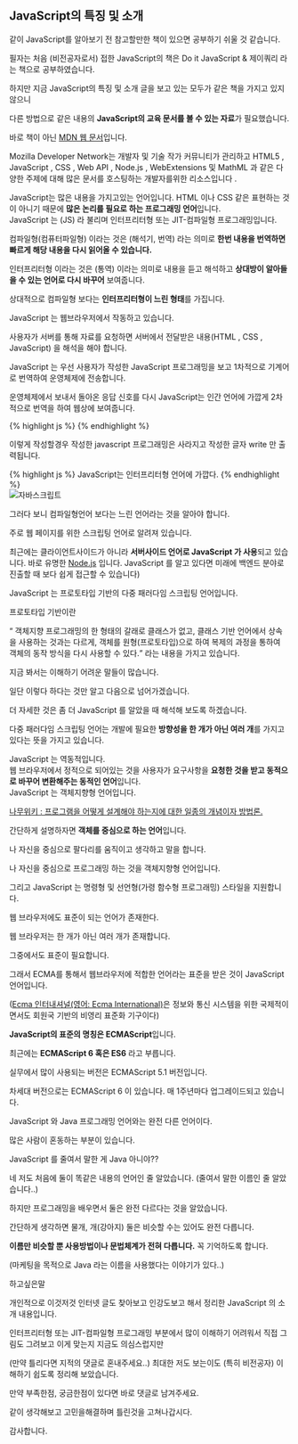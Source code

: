 <h2 class="title">JavaScript의 특징 및 소개</h2>
<div class="box">
  <p>같이 JavaScript를 알아보기 전 참고할만한 책이 있으면 공부하기 쉬울 것 같습니다.</p>
  <p>필자는 처음 (비전공자로서) 접한 JavaScript의 책은 Do it JavaScript & 제이쿼리 라는 책으로 공부하였습니다.</p>
  <p>하지만 지금 JavaScript의 특징 및 소개 글을 보고 있는 모두가 같은 책을 가지고 있지 않으니</p>
  <p>다른 방법으로 같은 내용의 <strong>JavaScript의 교육 문서를 볼 수 있는 자료</strong>가 필요했습니다.</p>
  <p>바로 책이 아닌 <a href="https://developer.mozilla.org/ko/docs/Web/JavaScript" target="_blank">MDN 웹 문서</a>입니다.</p>
  <p>Mozilla Developer Network는 개발자 및 기술 작가 커뮤니티가 관리하고 HTML5 , JavaScript , CSS , Web API , Node.js , WebExtensions 및        MathML 과 같은 다양한 주제에 대해 많은 문서를 호스팅하는 개발자를위한 리소스입니다 .</p>
</div>

<div class="box">
  JavaScript는 많은 내용을 가지고있는 언어입니다.
  HTML 이나 CSS 같은 표현하는 것이 아니기 때문에 <strong>많은 논리를 필요로 하는 프로그래밍 언어</strong>입니다.
</div>
<div class="box">
  <div class="small-title">JavaScript 는 (JS) 라 불리며 인터프리터형 또는 JIT-컴파일형 프로그래밍입니다.</div>
  <p>컴파일형(컴퓨터파일형) 이라는 것은 (해석기, 번역) 라는 의미로 <strong>한번 내용을 번역하면 빠르게 해당 내용을 다시 읽어올 수 있습니다.</strong></p>
  <p>인터프리터형 이라는 것은 (통역) 이라는 의미로 내용을 듣고 해석하고 <strong>상대방이 알아들을 수 있는 언어로 다시 바꾸어</strong> 보여줍니다.</p>
  <p>상대적으로 컴파일형 보다는 <strong>인터프리터형이 느린 형태</strong>를 가집니다.</p>
</div>
<div class="box">
  <div class="small-title"> JavaScript 는 웹브라우저에서 작동하고 있습니다.</div>
  <p>사용자가 서버를 통해 자료를 요청하면 서버에서 전달받은 내용(HTML , CSS , JavaScript) 을 해석을 해야 합니다.</p>
  <p>JavaScript 는 우선 사용자가 작성한 JavaScript 프로그래밍을 보고 1차적으로 기계어로 번역하여 운영체제에 전송합니다.</p>
  <p>운영체제에서 보내서 돌아온 응답 신호를 다시 JavaScript는 인간 언어에 가깝게 2차적으로 번역을 하여 웹상에 보여줍니다.</p>
  {% highlight js %}
  <script language="javascript">
    document.write("JavaScript는 인터프리터형 언어에 가깝다.");
  </script>
  {% endhighlight %}
  <p>이렇게 작성할경우 작성한 javascript 프로그래밍은 사라지고 작성한 글자 write 만 출력됩니다.</p>
  {% highlight js %}
   JavaScript는 인터프리터형 언어에 가깝다.
  {% endhighlight %}
  <div class="img-box">
    <img src="{{ site.baseurl }}/static/img/post/2018-08-22.png" alt="자바스크립트" />
  </div>
  <p>그러다 보니 컴파일형언어 보다는 느린 언어라는 것을 알아야 합니다.</p>
</div>
<div class="box">
  <div class="small-title">주로 웹 페이지를 위한 스크립팅 언어로 알려져 있습니다.</div>
  <p>최근에는 클라이언트사이드가 아니라 <strong>서버사이드 언어로 JavaScript 가 사용</strong>되고 있습니다. 바로 유명한 <a href="https://ko.wikipedia.org/wiki/Node.js">Node.js</a> 입니다. JavaScript 를 알고 있다면 미래에 백엔드 분야로 진출할 때 보다 쉽게 접근할 수 있습니다)</p>
</div>
<div class="box">
  <div class="small-title">JavaScript 는 프로토타입 기반의 다중 패러다임 스크립팅 언어입니다.</div>
  <p>프로토타입 기반이란</p>
  <p>
    <q> 객체지향 프로그래밍의 한 형태의 갈래로 클래스가 없고, 클래스 기반 언어에서 상속을 사용하는 것과는 다르게, 객체를 원형(프로토타입)으로 하여 복제의 과정을 통하여 객체의 동작 방식을 다시 사용할 수 있다.</q> 라는 내용을 가지고 있습니다. </p>
  <p>지금 봐서는 이해하기 어려운 말들이 많습니다. </p>
  <p>일단 이렇다 하다는 것만 알고 다음으로 넘어가겠습니다.</p>
  <p>더 자세한 것은 좀 더 JavaScript 를 알았을 때 해석해 보도록 하겠습니다.</p>
  <p>다중 패러다임 스크립팅 언어는 개발에 필요한 <strong>방향성을 한 개가 아닌 여러 개</strong>를 가지고 있다는 뜻을 가지고 있습니다.</p>
</div>
<div class="box">
  <div class="small-title">JavaScript 는 역동적입니다.</div>
  웹 브라우저에서 정적으로 되어있는 것을 사용자가 요구사항을 <strong>요청한 것을 받고 동적으로 바꾸어 변환해주는 동적인 언어</strong>입니다. 
</div>
<div class="box">
  <div class="small-title">JavaScript 는 객체지향형 언어입니다.</div>
  <p>
    <a href="https://namu.wiki/w/%EA%B0%9D%EC%B2%B4%20%EC%A7%80%ED%96%A5%20%ED%94%84%EB%A1%9C%EA%B7%B8%EB%9E%98%EB%B0%8D" >나무위키 : 프로그램을 어떻게 설계해야 하는지에 대한 일종의 개념이자 방법론.</a>
  </p>
  <p>간단하게 설명하자면 <strong>객체를 중심으로 하는 언어</strong>입니다.</p>
  <p>나 자신을 중심으로 팔다리를 움직이고 생각하고 말을 합니다.</p>
  <p>나 자신을 중심으로 프로그래밍 하는 것을 객체지향형 언어입니다.</p>
  <p>그리고 JavaScript 는 명령형 및 선언형(가령 함수형 프로그래밍) 스타일을 지원합니다.</p>
</div>
<div class="box">
  <div class="small-title">웹 브라우저에도 표준이 되는 언어가 존재한다.</div>
  <p>웹 브라우저는 한 개가 아닌 여러 개가 존재합니다.</p>
  <p>그중에서도 표준이 필요합니다. </p>
  <p>그래서 ECMA를 통해서 웹브라우저에 적합한 언어라는 표준을 받은 것이 JavaScript 언어입니다. </p>
  <p>(<a href="https://ko.wikipedia.org/wiki/Ecma_%EC%9D%B8%ED%84%B0%EB%82%B4%EC%85%94%EB%84%90" target="_blank">Ecma 인터내셔널(영어: Ecma International)</a>은 정보와 통신 시스템을 위한 국제적이면서도 회원국 기반의 비영리 표준화 기구이다)</p>
  <p><strong>JavaScript의 표준의 명칭은 ECMAScript</strong>입니다.</p>
  <p>최근에는 <strong>ECMAScript 6 혹은 ES6</strong> 라고 부릅니다. </p>
  <p>실무에서 많이 사용되는 버전은 ECMAScript 5.1 버전입니다.</p>
  <p>차세대 버전으로는 ECMAScript 6 이 있습니다. 매 1주년마다 업그레이드되고 있습니다.</p>
</div>
<div class="box">
  <div class="small-title">JavaScript 와 Java 프로그래밍 언어와는 완전 다른 언어이다. </div>
  <p>많은 사람이 혼동하는 부분이 있습니다.</p>
  <p>JavaScript 를 줄여서 말한 게 Java 아니야??</p>
  <p>네 저도 처음에 둘이 똑같은 내용의 언어인 줄 알았습니다. (줄여서 말한 이름인 줄 알았습니다..)</p>
  <p>하지만 프로그래밍을 배우면서 둘은 완전 다르다는 것을 알았습니다.</p>
  <p>간단하게 생각하면 물개, 개(강아지) 둘은 비슷할 수는 있어도 완전 다릅니다. </p>
  <p><strong>이름만 비슷할 뿐 사용방법이나 문법체계가 전혀 다릅니다.</strong> 꼭 기억하도록 합니다.</p>
  <p>(마케팅을 목적으로 Java 라는 이름을 사용했다는 이야기가 있다..)</p>
</div>
<div class="box">
  <div class="small-title">하고싶은말</div>
  <p>개인적으로 이것저것 인터넷 글도 찾아보고 인강도보고 해서 정리한 JavaScript 의 소개 내용입니다.</p>
  <p>인터프리터형 또는 JIT-컴파일형 프로그래밍 부분에서 많이 이해하기 어려워서 직접 그림도 그려보고 이게 맞는지 지금도 의심스럽지만</p>
  <p>(만약 틀리다면 지적의 댓글로 혼내주세요..) 최대한 저도 보는이도 (특히 비전공자) 이해하기 쉽도록 정리해 보았습니다.</p>
  <p>만약 부족한점, 궁금한점이 있다면 바로 댓글로 남겨주세요.</p>
  <p>같이 생각해보고 고민을해결하며 틀린것을 고쳐나갑시다.</p>
  <p>감사합니다.</p>
</div>
